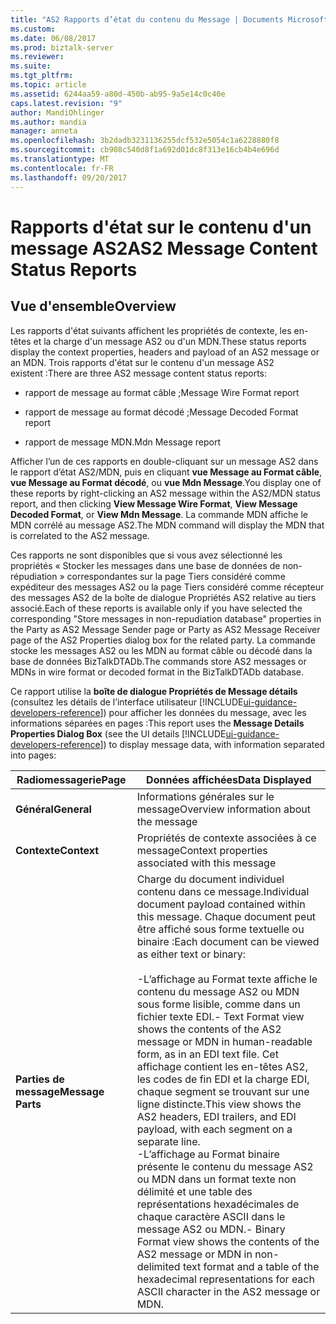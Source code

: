 ```yaml
---
title: "AS2 Rapports d’état du contenu du Message | Documents Microsoft"
ms.custom: 
ms.date: 06/08/2017
ms.prod: biztalk-server
ms.reviewer: 
ms.suite: 
ms.tgt_pltfrm: 
ms.topic: article
ms.assetid: 6244aa59-a80d-450b-ab95-9a5e14c0c40e
caps.latest.revision: "9"
author: MandiOhlinger
ms.author: mandia
manager: anneta
ms.openlocfilehash: 3b2dadb3231136255dcf532e5054c1a6228880f8
ms.sourcegitcommit: cb908c540d8f1a692d01dc8f313e16cb4b4e696d
ms.translationtype: MT
ms.contentlocale: fr-FR
ms.lasthandoff: 09/20/2017
---
```

# <a name="as2-message-content-status-reports"></a><span data-ttu-id="4b138-102">Rapports d'état sur le contenu d'un message AS2</span><span class="sxs-lookup"><span data-stu-id="4b138-102">AS2 Message Content Status Reports</span></span>

## <a name="overview"></a><span data-ttu-id="4b138-103">Vue d'ensemble</span><span class="sxs-lookup"><span data-stu-id="4b138-103">Overview</span></span>
<span data-ttu-id="4b138-104">Les rapports d'état suivants affichent les propriétés de contexte, les en-têtes et la charge d'un message AS2 ou d'un MDN.</span><span class="sxs-lookup"><span data-stu-id="4b138-104">These status reports display the context properties, headers and payload of an AS2 message or an MDN.</span></span> <span data-ttu-id="4b138-105">Trois rapports d'état sur le contenu d'un message AS2 existent :</span><span class="sxs-lookup"><span data-stu-id="4b138-105">There are three AS2 message content status reports:</span></span>  
  
-   <span data-ttu-id="4b138-106">rapport de message au format câble ;</span><span class="sxs-lookup"><span data-stu-id="4b138-106">Message Wire Format report</span></span>  
  
-   <span data-ttu-id="4b138-107">rapport de message au format décodé ;</span><span class="sxs-lookup"><span data-stu-id="4b138-107">Message Decoded Format report</span></span>  
  
-   <span data-ttu-id="4b138-108">rapport de message MDN.</span><span class="sxs-lookup"><span data-stu-id="4b138-108">Mdn Message report</span></span>  
  
 <span data-ttu-id="4b138-109">Afficher l’un de ces rapports en double-cliquant sur un message AS2 dans le rapport d’état AS2/MDN, puis en cliquant **vue Message au Format câble**, **vue Message au Format décodé**, ou **vue Mdn Message**.</span><span class="sxs-lookup"><span data-stu-id="4b138-109">You display one of these reports by right-clicking an AS2 message within the AS2/MDN status report, and then clicking **View Message Wire Format**, **View Message Decoded Format**, or **View Mdn Message**.</span></span> <span data-ttu-id="4b138-110">La commande MDN affiche le MDN corrélé au message AS2.</span><span class="sxs-lookup"><span data-stu-id="4b138-110">The MDN command will display the MDN that is correlated to the AS2 message.</span></span>  
  
 <span data-ttu-id="4b138-111">Ces rapports ne sont disponibles que si vous avez sélectionné les propriétés « Stocker les messages dans une base de données de non-répudiation » correspondantes sur la page Tiers considéré comme expéditeur des messages AS2 ou la page Tiers considéré comme récepteur des messages AS2 de la boîte de dialogue Propriétés AS2 relative au tiers associé.</span><span class="sxs-lookup"><span data-stu-id="4b138-111">Each of these reports is available only if you have selected the corresponding "Store messages in non-repudiation database" properties in the Party as AS2 Message Sender page or Party as AS2 Message Receiver page of the AS2 Properties dialog box for the related party.</span></span> <span data-ttu-id="4b138-112">La commande stocke les messages AS2 ou les MDN au format câble ou décodé dans la base de données BizTalkDTADb.</span><span class="sxs-lookup"><span data-stu-id="4b138-112">The commands store AS2 messages or MDNs in wire format or decoded format in the BizTalkDTADb database.</span></span>  
  
 <span data-ttu-id="4b138-113">Ce rapport utilise la **boîte de dialogue Propriétés de Message détails** (consultez les détails de l’interface utilisateur [!INCLUDE[ui-guidance-developers-reference](../includes/ui-guidance-developers-reference.md)]) pour afficher les données du message, avec les informations séparées en pages :</span><span class="sxs-lookup"><span data-stu-id="4b138-113">This report uses the **Message Details Properties Dialog Box** (see the UI details [!INCLUDE[ui-guidance-developers-reference](../includes/ui-guidance-developers-reference.md)]) to display message data, with information separated into pages:</span></span>  
  
|<span data-ttu-id="4b138-114">Radiomessagerie</span><span class="sxs-lookup"><span data-stu-id="4b138-114">Page</span></span>|<span data-ttu-id="4b138-115">Données affichées</span><span class="sxs-lookup"><span data-stu-id="4b138-115">Data Displayed</span></span>|  
|----------|--------------------|  
|<span data-ttu-id="4b138-116">**Général**</span><span class="sxs-lookup"><span data-stu-id="4b138-116">**General**</span></span>|<span data-ttu-id="4b138-117">Informations générales sur le message</span><span class="sxs-lookup"><span data-stu-id="4b138-117">Overview information about the message</span></span>|  
|<span data-ttu-id="4b138-118">**Contexte**</span><span class="sxs-lookup"><span data-stu-id="4b138-118">**Context**</span></span>|<span data-ttu-id="4b138-119">Propriétés de contexte associées à ce message</span><span class="sxs-lookup"><span data-stu-id="4b138-119">Context properties associated with this message</span></span>|  
|<span data-ttu-id="4b138-120">**Parties de message**</span><span class="sxs-lookup"><span data-stu-id="4b138-120">**Message Parts**</span></span>|<span data-ttu-id="4b138-121">Charge du document individuel contenu dans ce message.</span><span class="sxs-lookup"><span data-stu-id="4b138-121">Individual document payload contained within this message.</span></span> <span data-ttu-id="4b138-122">Chaque document peut être affiché sous forme textuelle ou binaire :</span><span class="sxs-lookup"><span data-stu-id="4b138-122">Each document can be viewed as either text or binary:</span></span><br /><br /> <span data-ttu-id="4b138-123">-L’affichage au Format texte affiche le contenu du message AS2 ou MDN sous forme lisible, comme dans un fichier texte EDI.</span><span class="sxs-lookup"><span data-stu-id="4b138-123">-   Text Format view shows the contents of the AS2 message or MDN in human-readable form, as in an EDI text file.</span></span> <span data-ttu-id="4b138-124">Cet affichage contient les en-têtes AS2, les codes de fin EDI et la charge EDI, chaque segment se trouvant sur une ligne distincte.</span><span class="sxs-lookup"><span data-stu-id="4b138-124">This view shows the AS2 headers, EDI trailers, and EDI payload, with each segment on a separate line.</span></span><br /><span data-ttu-id="4b138-125">-L’affichage au Format binaire présente le contenu du message AS2 ou MDN dans un format texte non délimité et une table des représentations hexadécimales de chaque caractère ASCII dans le message AS2 ou MDN.</span><span class="sxs-lookup"><span data-stu-id="4b138-125">-   Binary Format view shows the contents of the AS2 message or MDN in non-delimited text format and a table of the hexadecimal representations for each ASCII character in the AS2 message or MDN.</span></span>|